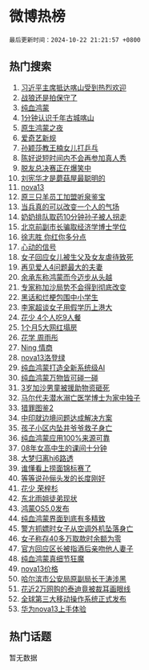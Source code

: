 # 微博热榜

`最后更新时间：2024-10-22 21:21:57 +0800`

## 热门搜索

1. [习近平主席抵达喀山受到热烈欢迎](https://m.weibo.cn/search?containerid=100103type%3D1%26t%3D10%26q%3D%23%E4%B9%A0%E8%BF%91%E5%B9%B3%E4%B8%BB%E5%B8%AD%E6%8A%B5%E8%BE%BE%E5%96%80%E5%B1%B1%E5%8F%97%E5%88%B0%E7%83%AD%E7%83%88%E6%AC%A2%E8%BF%8E%23&stream_entry_id=51&isnewpage=1&extparam=seat%3D1%26cate%3D10103%26pos%3D0%26filter_type%3Drealtimehot%26stream_entry_id%3D51%26c_type%3D51%26q%3D%2523%25E4%25B9%25A0%25E8%25BF%2591%25E5%25B9%25B3%25E4%25B8%25BB%25E5%25B8%25AD%25E6%258A%25B5%25E8%25BE%25BE%25E5%2596%2580%25E5%25B1%25B1%25E5%258F%2597%25E5%2588%25B0%25E7%2583%25AD%25E7%2583%2588%25E6%25AC%25A2%25E8%25BF%258E%2523%26dgr%3D0%26display_time%3D1729603315%26pre_seqid%3D17296033158340274234785)
1. [战狼还是拍保守了](https://m.weibo.cn/search?containerid=100103type%3D1%26t%3D10%26q%3D%23%E6%88%98%E7%8B%BC%E8%BF%98%E6%98%AF%E6%8B%8D%E4%BF%9D%E5%AE%88%E4%BA%86%23&stream_entry_id=31&isnewpage=1&extparam=seat%3D1%26filter_type%3Drealtimehot%26c_type%3D31%26realpos%3D1%26cate%3D5001%26lcate%3D5001%26q%3D%2523%25E6%2588%2598%25E7%258B%25BC%25E8%25BF%2598%25E6%2598%25AF%25E6%258B%258D%25E4%25BF%259D%25E5%25AE%2588%25E4%25BA%2586%2523%26band_rank%3D1%26stream_entry_id%3D31%26flag%3D1%26pos%3D0%26dgr%3D0%26display_time%3D1729603315%26pre_seqid%3D17296033158340274234785)
1. [纯血鸿蒙](https://m.weibo.cn/search?containerid=100103type%3D1%26t%3D10%26q%3D%E7%BA%AF%E8%A1%80%E9%B8%BF%E8%92%99&stream_entry_id=31&isnewpage=1&extparam=seat%3D1%26filter_type%3Drealtimehot%26c_type%3D31%26realpos%3D2%26cate%3D5001%26lcate%3D5001%26q%3D%25E7%25BA%25AF%25E8%25A1%2580%25E9%25B8%25BF%25E8%2592%2599%26band_rank%3D2%26stream_entry_id%3D31%26flag%3D0%26pos%3D1%26dgr%3D0%26display_time%3D1729603315%26pre_seqid%3D17296033158340274234785)
1. [1分钟认识千年古城喀山](https://m.weibo.cn/search?containerid=100103type%3D1%26t%3D10%26q%3D%231%E5%88%86%E9%92%9F%E8%AE%A4%E8%AF%86%E5%8D%83%E5%B9%B4%E5%8F%A4%E5%9F%8E%E5%96%80%E5%B1%B1%23&stream_entry_id=31&isnewpage=1&extparam=seat%3D1%26filter_type%3Drealtimehot%26c_type%3D31%26realpos%3D3%26cate%3D5001%26lcate%3D5001%26q%3D%25231%25E5%2588%2586%25E9%2592%259F%25E8%25AE%25A4%25E8%25AF%2586%25E5%258D%2583%25E5%25B9%25B4%25E5%258F%25A4%25E5%259F%258E%25E5%2596%2580%25E5%25B1%25B1%2523%26band_rank%3D3%26stream_entry_id%3D31%26flag%3D1%26pos%3D2%26dgr%3D0%26display_time%3D1729603315%26pre_seqid%3D17296033158340274234785)
1. [原生鸿蒙之夜](https://m.weibo.cn/search?containerid=100103type%3D1%26t%3D10%26q%3D%23%E5%8E%9F%E7%94%9F%E9%B8%BF%E8%92%99%E4%B9%8B%E5%A4%9C%23&stream_entry_id=31&isnewpage=1&extparam=seat%3D1%26topic_ad%3D1%26adid%3D259900%26filter_type%3Drealtimehot%26band_rank%3D4%26cate%3D5001%26lcate%3D5001%26is_ad_pos%3D1%26pos%3D3%26stream_entry_id%3D31%26c_type%3D31%26q%3D%2523%25E5%258E%259F%25E7%2594%259F%25E9%25B8%25BF%25E8%2592%2599%25E4%25B9%258B%25E5%25A4%259C%2523%26dgr%3D0%26display_time%3D1729603315%26pre_seqid%3D17296033158340274234785)
1. [爱奇艺新规](https://m.weibo.cn/search?containerid=100103type%3D1%26t%3D10%26q%3D%23%E7%88%B1%E5%A5%87%E8%89%BA%E6%96%B0%E8%A7%84%23&stream_entry_id=31&isnewpage=1&extparam=seat%3D1%26filter_type%3Drealtimehot%26c_type%3D31%26realpos%3D4%26cate%3D5001%26lcate%3D5001%26q%3D%2523%25E7%2588%25B1%25E5%25A5%2587%25E8%2589%25BA%25E6%2596%25B0%25E8%25A7%2584%2523%26band_rank%3D4%26stream_entry_id%3D31%26flag%3D0%26pos%3D4%26dgr%3D0%26display_time%3D1729603315%26pre_seqid%3D17296033158340274234785)
1. [孙颖莎教王楠女儿打乒乓](https://m.weibo.cn/search?containerid=100103type%3D1%26t%3D10%26q%3D%23%E5%AD%99%E9%A2%96%E8%8E%8E%E6%95%99%E7%8E%8B%E6%A5%A0%E5%A5%B3%E5%84%BF%E6%89%93%E4%B9%92%E4%B9%93%23&stream_entry_id=31&isnewpage=1&extparam=seat%3D1%26filter_type%3Drealtimehot%26c_type%3D31%26realpos%3D5%26cate%3D5001%26lcate%3D5001%26q%3D%2523%25E5%25AD%2599%25E9%25A2%2596%25E8%258E%258E%25E6%2595%2599%25E7%258E%258B%25E6%25A5%25A0%25E5%25A5%25B3%25E5%2584%25BF%25E6%2589%2593%25E4%25B9%2592%25E4%25B9%2593%2523%26band_rank%3D5%26stream_entry_id%3D31%26flag%3D1%26pos%3D5%26dgr%3D0%26display_time%3D1729603315%26pre_seqid%3D17296033158340274234785)
1. [陈好说短时间内不会再参加真人秀](https://m.weibo.cn/search?containerid=100103type%3D1%26t%3D10%26q%3D%23%E9%99%88%E5%A5%BD%E8%AF%B4%E7%9F%AD%E6%97%B6%E9%97%B4%E5%86%85%E4%B8%8D%E4%BC%9A%E5%86%8D%E5%8F%82%E5%8A%A0%E7%9C%9F%E4%BA%BA%E7%A7%80%23&stream_entry_id=31&isnewpage=1&extparam=seat%3D1%26filter_type%3Drealtimehot%26c_type%3D31%26realpos%3D6%26cate%3D5001%26lcate%3D5001%26q%3D%2523%25E9%2599%2588%25E5%25A5%25BD%25E8%25AF%25B4%25E7%259F%25AD%25E6%2597%25B6%25E9%2597%25B4%25E5%2586%2585%25E4%25B8%258D%25E4%25BC%259A%25E5%2586%258D%25E5%258F%2582%25E5%258A%25A0%25E7%259C%259F%25E4%25BA%25BA%25E7%25A7%2580%2523%26band_rank%3D6%26stream_entry_id%3D31%26flag%3D1%26pos%3D6%26dgr%3D0%26display_time%3D1729603315%26pre_seqid%3D17296033158340274234785)
1. [脱友总决赛正在爆笑中](https://m.weibo.cn/search?containerid=100103type%3D1%26t%3D10%26q%3D%23%E8%84%B1%E5%8F%8B%E6%80%BB%E5%86%B3%E8%B5%9B%E6%AD%A3%E5%9C%A8%E7%88%86%E7%AC%91%E4%B8%AD%23&stream_entry_id=31&isnewpage=1&extparam=seat%3D1%26adid%3D260075%26filter_type%3Drealtimehot%26c_type%3D31%26is_ad_pos%3D1%26lcate%3D5001%26cate%3D5001%26pos%3D7%26stream_entry_id%3D31%26band_rank%3D7%26q%3D%2523%25E8%2584%25B1%25E5%258F%258B%25E6%2580%25BB%25E5%2586%25B3%25E8%25B5%259B%25E6%25AD%25A3%25E5%259C%25A8%25E7%2588%2586%25E7%25AC%2591%25E4%25B8%25AD%2523%26dgr%3D0%26display_time%3D1729603315%26pre_seqid%3D17296033158340274234785)
1. [刘宪华才是蘑菇屋最聪明的](https://m.weibo.cn/search?containerid=100103type%3D1%26t%3D10%26q%3D%E5%88%98%E5%AE%AA%E5%8D%8E%E6%89%8D%E6%98%AF%E8%98%91%E8%8F%87%E5%B1%8B%E6%9C%80%E8%81%AA%E6%98%8E%E7%9A%84&stream_entry_id=31&isnewpage=1&extparam=seat%3D1%26filter_type%3Drealtimehot%26c_type%3D31%26realpos%3D7%26cate%3D5001%26lcate%3D5001%26q%3D%25E5%2588%2598%25E5%25AE%25AA%25E5%258D%258E%25E6%2589%258D%25E6%2598%25AF%25E8%2598%2591%25E8%258F%2587%25E5%25B1%258B%25E6%259C%2580%25E8%2581%25AA%25E6%2598%258E%25E7%259A%2584%26band_rank%3D7%26stream_entry_id%3D31%26flag%3D0%26pos%3D8%26dgr%3D0%26display_time%3D1729603315%26pre_seqid%3D17296033158340274234785)
1. [nova13](https://m.weibo.cn/search?containerid=100103type%3D1%26t%3D10%26q%3Dnova13&stream_entry_id=31&isnewpage=1&extparam=seat%3D1%26filter_type%3Drealtimehot%26c_type%3D31%26realpos%3D8%26cate%3D5001%26lcate%3D5001%26q%3Dnova13%26band_rank%3D8%26stream_entry_id%3D31%26flag%3D1%26pos%3D9%26dgr%3D0%26display_time%3D1729603315%26pre_seqid%3D17296033158340274234785)
1. [原三只羊员工加盟听泉鉴宝](https://m.weibo.cn/search?containerid=100103type%3D1%26t%3D10%26q%3D%23%E5%8E%9F%E4%B8%89%E5%8F%AA%E7%BE%8A%E5%91%98%E5%B7%A5%E5%8A%A0%E7%9B%9F%E5%90%AC%E6%B3%89%E9%89%B4%E5%AE%9D%23&stream_entry_id=31&isnewpage=1&extparam=seat%3D1%26filter_type%3Drealtimehot%26c_type%3D31%26realpos%3D9%26cate%3D5001%26lcate%3D5001%26q%3D%2523%25E5%258E%259F%25E4%25B8%2589%25E5%258F%25AA%25E7%25BE%258A%25E5%2591%2598%25E5%25B7%25A5%25E5%258A%25A0%25E7%259B%259F%25E5%2590%25AC%25E6%25B3%2589%25E9%2589%25B4%25E5%25AE%259D%2523%26band_rank%3D9%26stream_entry_id%3D31%26flag%3D1%26pos%3D10%26dgr%3D0%26display_time%3D1729603315%26pre_seqid%3D17296033158340274234785)
1. [当兵真的可以改变一个人的气场](https://m.weibo.cn/search?containerid=100103type%3D1%26t%3D10%26q%3D%23%E5%BD%93%E5%85%B5%E7%9C%9F%E7%9A%84%E5%8F%AF%E4%BB%A5%E6%94%B9%E5%8F%98%E4%B8%80%E4%B8%AA%E4%BA%BA%E7%9A%84%E6%B0%94%E5%9C%BA%23&stream_entry_id=31&isnewpage=1&extparam=seat%3D1%26filter_type%3Drealtimehot%26c_type%3D31%26realpos%3D10%26cate%3D5001%26lcate%3D5001%26q%3D%2523%25E5%25BD%2593%25E5%2585%25B5%25E7%259C%259F%25E7%259A%2584%25E5%258F%25AF%25E4%25BB%25A5%25E6%2594%25B9%25E5%258F%2598%25E4%25B8%2580%25E4%25B8%25AA%25E4%25BA%25BA%25E7%259A%2584%25E6%25B0%2594%25E5%259C%25BA%2523%26band_rank%3D10%26stream_entry_id%3D31%26flag%3D1%26pos%3D11%26dgr%3D0%26display_time%3D1729603315%26pre_seqid%3D17296033158340274234785)
1. [奶奶排队取药10分钟孙子被人拐走](https://m.weibo.cn/search?containerid=100103type%3D1%26t%3D10%26q%3D%23%E5%A5%B6%E5%A5%B6%E6%8E%92%E9%98%9F%E5%8F%96%E8%8D%AF10%E5%88%86%E9%92%9F%E5%AD%99%E5%AD%90%E8%A2%AB%E4%BA%BA%E6%8B%90%E8%B5%B0%23&stream_entry_id=31&isnewpage=1&extparam=seat%3D1%26filter_type%3Drealtimehot%26c_type%3D31%26realpos%3D11%26cate%3D5001%26lcate%3D5001%26q%3D%2523%25E5%25A5%25B6%25E5%25A5%25B6%25E6%258E%2592%25E9%2598%259F%25E5%258F%2596%25E8%258D%25AF10%25E5%2588%2586%25E9%2592%259F%25E5%25AD%2599%25E5%25AD%2590%25E8%25A2%25AB%25E4%25BA%25BA%25E6%258B%2590%25E8%25B5%25B0%2523%26band_rank%3D11%26stream_entry_id%3D31%26flag%3D2%26pos%3D12%26dgr%3D0%26display_time%3D1729603315%26pre_seqid%3D17296033158340274234785)
1. [北京前副市长骗取经济学博士学位](https://m.weibo.cn/search?containerid=100103type%3D1%26t%3D10%26q%3D%23%E5%8C%97%E4%BA%AC%E5%89%8D%E5%89%AF%E5%B8%82%E9%95%BF%E9%AA%97%E5%8F%96%E7%BB%8F%E6%B5%8E%E5%AD%A6%E5%8D%9A%E5%A3%AB%E5%AD%A6%E4%BD%8D%23&stream_entry_id=31&isnewpage=1&extparam=seat%3D1%26filter_type%3Drealtimehot%26c_type%3D31%26realpos%3D12%26cate%3D5001%26lcate%3D5001%26q%3D%2523%25E5%258C%2597%25E4%25BA%25AC%25E5%2589%258D%25E5%2589%25AF%25E5%25B8%2582%25E9%2595%25BF%25E9%25AA%2597%25E5%258F%2596%25E7%25BB%258F%25E6%25B5%258E%25E5%25AD%25A6%25E5%258D%259A%25E5%25A3%25AB%25E5%25AD%25A6%25E4%25BD%258D%2523%26band_rank%3D12%26stream_entry_id%3D31%26flag%3D1%26pos%3D13%26dgr%3D0%26display_time%3D1729603315%26pre_seqid%3D17296033158340274234785)
1. [徐志胜 你红你多分点](https://m.weibo.cn/search?containerid=100103type%3D1%26t%3D10%26q%3D%E5%BE%90%E5%BF%97%E8%83%9C+%E4%BD%A0%E7%BA%A2%E4%BD%A0%E5%A4%9A%E5%88%86%E7%82%B9&stream_entry_id=31&isnewpage=1&extparam=seat%3D1%26filter_type%3Drealtimehot%26c_type%3D31%26realpos%3D13%26cate%3D5001%26lcate%3D5001%26q%3D%25E5%25BE%2590%25E5%25BF%2597%25E8%2583%259C%2520%25E4%25BD%25A0%25E7%25BA%25A2%25E4%25BD%25A0%25E5%25A4%259A%25E5%2588%2586%25E7%2582%25B9%26band_rank%3D13%26stream_entry_id%3D31%26flag%3D1%26pos%3D14%26dgr%3D0%26display_time%3D1729603315%26pre_seqid%3D17296033158340274234785)
1. [心动的信号](https://m.weibo.cn/search?containerid=100103type%3D1%26t%3D10%26q%3D%E5%BF%83%E5%8A%A8%E7%9A%84%E4%BF%A1%E5%8F%B7&stream_entry_id=31&isnewpage=1&extparam=seat%3D1%26filter_type%3Drealtimehot%26c_type%3D31%26realpos%3D14%26cate%3D5001%26lcate%3D5001%26q%3D%25E5%25BF%2583%25E5%258A%25A8%25E7%259A%2584%25E4%25BF%25A1%25E5%258F%25B7%26band_rank%3D14%26stream_entry_id%3D31%26flag%3D1%26pos%3D15%26dgr%3D0%26display_time%3D1729603315%26pre_seqid%3D17296033158340274234785)
1. [女子回应女儿被生父及女友虐待致死](https://m.weibo.cn/search?containerid=100103type%3D1%26t%3D10%26q%3D%23%E5%A5%B3%E5%AD%90%E5%9B%9E%E5%BA%94%E5%A5%B3%E5%84%BF%E8%A2%AB%E7%94%9F%E7%88%B6%E5%8F%8A%E5%A5%B3%E5%8F%8B%E8%99%90%E5%BE%85%E8%87%B4%E6%AD%BB%23&stream_entry_id=31&isnewpage=1&extparam=seat%3D1%26filter_type%3Drealtimehot%26c_type%3D31%26realpos%3D15%26cate%3D5001%26lcate%3D5001%26q%3D%2523%25E5%25A5%25B3%25E5%25AD%2590%25E5%259B%259E%25E5%25BA%2594%25E5%25A5%25B3%25E5%2584%25BF%25E8%25A2%25AB%25E7%2594%259F%25E7%2588%25B6%25E5%258F%258A%25E5%25A5%25B3%25E5%258F%258B%25E8%2599%2590%25E5%25BE%2585%25E8%2587%25B4%25E6%25AD%25BB%2523%26band_rank%3D15%26stream_entry_id%3D31%26flag%3D1%26pos%3D16%26dgr%3D0%26display_time%3D1729603315%26pre_seqid%3D17296033158340274234785)
1. [再见爱人4问题最大的夫妻](https://m.weibo.cn/search?containerid=100103type%3D1%26t%3D10%26q%3D%E5%86%8D%E8%A7%81%E7%88%B1%E4%BA%BA4%E9%97%AE%E9%A2%98%E6%9C%80%E5%A4%A7%E7%9A%84%E5%A4%AB%E5%A6%BB&stream_entry_id=31&isnewpage=1&extparam=seat%3D1%26filter_type%3Drealtimehot%26c_type%3D31%26realpos%3D16%26cate%3D5001%26lcate%3D5001%26q%3D%25E5%2586%258D%25E8%25A7%2581%25E7%2588%25B1%25E4%25BA%25BA4%25E9%2597%25AE%25E9%25A2%2598%25E6%259C%2580%25E5%25A4%25A7%25E7%259A%2584%25E5%25A4%25AB%25E5%25A6%25BB%26band_rank%3D16%26stream_entry_id%3D31%26flag%3D1%26pos%3D17%26dgr%3D0%26display_time%3D1729603315%26pre_seqid%3D17296033158340274234785)
1. [余承东称鸿蒙而今迈步从头越](https://m.weibo.cn/search?containerid=100103type%3D1%26t%3D10%26q%3D%23%E4%BD%99%E6%89%BF%E4%B8%9C%E7%A7%B0%E9%B8%BF%E8%92%99%E8%80%8C%E4%BB%8A%E8%BF%88%E6%AD%A5%E4%BB%8E%E5%A4%B4%E8%B6%8A%23&stream_entry_id=31&isnewpage=1&extparam=seat%3D1%26adid%3D259953%26filter_type%3Drealtimehot%26c_type%3D31%26realpos%3D17%26cate%3D5001%26lcate%3D5001%26q%3D%2523%25E4%25BD%2599%25E6%2589%25BF%25E4%25B8%259C%25E7%25A7%25B0%25E9%25B8%25BF%25E8%2592%2599%25E8%2580%258C%25E4%25BB%258A%25E8%25BF%2588%25E6%25AD%25A5%25E4%25BB%258E%25E5%25A4%25B4%25E8%25B6%258A%2523%26band_rank%3D17%26stream_entry_id%3D31%26flag%3D0%26pos%3D18%26dgr%3D0%26display_time%3D1729603315%26pre_seqid%3D17296033158340274234785)
1. [专家称加沙局势不会得到彻底改变](https://m.weibo.cn/search?containerid=100103type%3D1%26t%3D10%26q%3D%23%E4%B8%93%E5%AE%B6%E7%A7%B0%E5%8A%A0%E6%B2%99%E5%B1%80%E5%8A%BF%E4%B8%8D%E4%BC%9A%E5%BE%97%E5%88%B0%E5%BD%BB%E5%BA%95%E6%94%B9%E5%8F%98%23&stream_entry_id=31&isnewpage=1&extparam=seat%3D1%26filter_type%3Drealtimehot%26c_type%3D31%26realpos%3D18%26cate%3D5001%26lcate%3D5001%26q%3D%2523%25E4%25B8%2593%25E5%25AE%25B6%25E7%25A7%25B0%25E5%258A%25A0%25E6%25B2%2599%25E5%25B1%2580%25E5%258A%25BF%25E4%25B8%258D%25E4%25BC%259A%25E5%25BE%2597%25E5%2588%25B0%25E5%25BD%25BB%25E5%25BA%2595%25E6%2594%25B9%25E5%258F%2598%2523%26band_rank%3D18%26stream_entry_id%3D31%26flag%3D1%26pos%3D19%26dgr%3D0%26display_time%3D1729603315%26pre_seqid%3D17296033158340274234785)
1. [黑话和烂梗包围中小学生](https://m.weibo.cn/search?containerid=100103type%3D1%26t%3D10%26q%3D%23%E9%BB%91%E8%AF%9D%E5%92%8C%E7%83%82%E6%A2%97%E5%8C%85%E5%9B%B4%E4%B8%AD%E5%B0%8F%E5%AD%A6%E7%94%9F%23&stream_entry_id=31&isnewpage=1&extparam=seat%3D1%26filter_type%3Drealtimehot%26c_type%3D31%26realpos%3D19%26cate%3D5001%26lcate%3D5001%26q%3D%2523%25E9%25BB%2591%25E8%25AF%259D%25E5%2592%258C%25E7%2583%2582%25E6%25A2%2597%25E5%258C%2585%25E5%259B%25B4%25E4%25B8%25AD%25E5%25B0%258F%25E5%25AD%25A6%25E7%2594%259F%2523%26band_rank%3D19%26stream_entry_id%3D31%26flag%3D1%26pos%3D20%26dgr%3D0%26display_time%3D1729603315%26pre_seqid%3D17296033158340274234785)
1. [李家超谈女子用假学历上港大](https://m.weibo.cn/search?containerid=100103type%3D1%26t%3D10%26q%3D%23%E6%9D%8E%E5%AE%B6%E8%B6%85%E8%B0%88%E5%A5%B3%E5%AD%90%E7%94%A8%E5%81%87%E5%AD%A6%E5%8E%86%E4%B8%8A%E6%B8%AF%E5%A4%A7%23&stream_entry_id=31&isnewpage=1&extparam=seat%3D1%26filter_type%3Drealtimehot%26c_type%3D31%26realpos%3D20%26cate%3D5001%26lcate%3D5001%26q%3D%2523%25E6%259D%258E%25E5%25AE%25B6%25E8%25B6%2585%25E8%25B0%2588%25E5%25A5%25B3%25E5%25AD%2590%25E7%2594%25A8%25E5%2581%2587%25E5%25AD%25A6%25E5%258E%2586%25E4%25B8%258A%25E6%25B8%25AF%25E5%25A4%25A7%2523%26band_rank%3D20%26stream_entry_id%3D31%26flag%3D1%26pos%3D21%26dgr%3D0%26display_time%3D1729603315%26pre_seqid%3D17296033158340274234785)
1. [花少 4个人吃9人餐](https://m.weibo.cn/search?containerid=100103type%3D1%26t%3D10%26q%3D%E8%8A%B1%E5%B0%91+4%E4%B8%AA%E4%BA%BA%E5%90%839%E4%BA%BA%E9%A4%90&stream_entry_id=31&isnewpage=1&extparam=seat%3D1%26filter_type%3Drealtimehot%26c_type%3D31%26realpos%3D21%26cate%3D5001%26lcate%3D5001%26q%3D%25E8%258A%25B1%25E5%25B0%2591%25204%25E4%25B8%25AA%25E4%25BA%25BA%25E5%2590%25839%25E4%25BA%25BA%25E9%25A4%2590%26band_rank%3D21%26stream_entry_id%3D31%26flag%3D2%26pos%3D22%26dgr%3D0%26display_time%3D1729603315%26pre_seqid%3D17296033158340274234785)
1. [1个月5大网红塌房](https://m.weibo.cn/search?containerid=100103type%3D1%26t%3D10%26q%3D%231%E4%B8%AA%E6%9C%885%E5%A4%A7%E7%BD%91%E7%BA%A2%E5%A1%8C%E6%88%BF%23&stream_entry_id=31&isnewpage=1&extparam=seat%3D1%26filter_type%3Drealtimehot%26c_type%3D31%26realpos%3D22%26cate%3D5001%26lcate%3D5001%26q%3D%25231%25E4%25B8%25AA%25E6%259C%25885%25E5%25A4%25A7%25E7%25BD%2591%25E7%25BA%25A2%25E5%25A1%258C%25E6%2588%25BF%2523%26band_rank%3D22%26stream_entry_id%3D31%26flag%3D0%26pos%3D23%26dgr%3D0%26display_time%3D1729603315%26pre_seqid%3D17296033158340274234785)
1. [花学 周雨彤](https://m.weibo.cn/search?containerid=100103type%3D1%26t%3D10%26q%3D%E8%8A%B1%E5%AD%A6+%E5%91%A8%E9%9B%A8%E5%BD%A4&stream_entry_id=31&isnewpage=1&extparam=seat%3D1%26filter_type%3Drealtimehot%26c_type%3D31%26realpos%3D23%26cate%3D5001%26lcate%3D5001%26q%3D%25E8%258A%25B1%25E5%25AD%25A6%2520%25E5%2591%25A8%25E9%259B%25A8%25E5%25BD%25A4%26band_rank%3D23%26stream_entry_id%3D31%26flag%3D0%26pos%3D24%26dgr%3D0%26display_time%3D1729603315%26pre_seqid%3D17296033158340274234785)
1. [Ning 情商](https://m.weibo.cn/search?containerid=100103type%3D1%26t%3D10%26q%3DNing+%E6%83%85%E5%95%86&stream_entry_id=31&isnewpage=1&extparam=seat%3D1%26filter_type%3Drealtimehot%26c_type%3D31%26realpos%3D24%26cate%3D5001%26lcate%3D5001%26q%3DNing%2520%25E6%2583%2585%25E5%2595%2586%26band_rank%3D24%26stream_entry_id%3D31%26flag%3D0%26pos%3D25%26dgr%3D0%26display_time%3D1729603315%26pre_seqid%3D17296033158340274234785)
1. [nova13洛登绿](https://m.weibo.cn/search?containerid=100103type%3D1%26t%3D10%26q%3D%23nova13%E6%B4%9B%E7%99%BB%E7%BB%BF%23&stream_entry_id=31&isnewpage=1&extparam=seat%3D1%26adid%3D259951%26filter_type%3Drealtimehot%26c_type%3D31%26realpos%3D25%26cate%3D5001%26lcate%3D5001%26q%3D%2523nova13%25E6%25B4%259B%25E7%2599%25BB%25E7%25BB%25BF%2523%26band_rank%3D25%26stream_entry_id%3D31%26flag%3D0%26pos%3D26%26dgr%3D0%26display_time%3D1729603315%26pre_seqid%3D17296033158340274234785)
1. [纯血鸿蒙打造全新系统级AI](https://m.weibo.cn/search?containerid=100103type%3D1%26t%3D10%26q%3D%23%E7%BA%AF%E8%A1%80%E9%B8%BF%E8%92%99%E6%89%93%E9%80%A0%E5%85%A8%E6%96%B0%E7%B3%BB%E7%BB%9F%E7%BA%A7AI%23&stream_entry_id=31&isnewpage=1&extparam=seat%3D1%26adid%3D260156%26filter_type%3Drealtimehot%26c_type%3D31%26realpos%3D26%26cate%3D5001%26lcate%3D5001%26q%3D%2523%25E7%25BA%25AF%25E8%25A1%2580%25E9%25B8%25BF%25E8%2592%2599%25E6%2589%2593%25E9%2580%25A0%25E5%2585%25A8%25E6%2596%25B0%25E7%25B3%25BB%25E7%25BB%259F%25E7%25BA%25A7AI%2523%26band_rank%3D26%26stream_entry_id%3D31%26flag%3D0%26pos%3D27%26dgr%3D0%26display_time%3D1729603315%26pre_seqid%3D17296033158340274234785)
1. [纯血鸿蒙万物皆可碰一碰](https://m.weibo.cn/search?containerid=100103type%3D1%26t%3D10%26q%3D%23%E7%BA%AF%E8%A1%80%E9%B8%BF%E8%92%99%E4%B8%87%E7%89%A9%E7%9A%86%E5%8F%AF%E7%A2%B0%E4%B8%80%E7%A2%B0%23&stream_entry_id=31&isnewpage=1&extparam=seat%3D1%26adid%3D260162%26filter_type%3Drealtimehot%26c_type%3D31%26realpos%3D27%26cate%3D5001%26lcate%3D5001%26q%3D%2523%25E7%25BA%25AF%25E8%25A1%2580%25E9%25B8%25BF%25E8%2592%2599%25E4%25B8%2587%25E7%2589%25A9%25E7%259A%2586%25E5%258F%25AF%25E7%25A2%25B0%25E4%25B8%2580%25E7%25A2%25B0%2523%26band_rank%3D27%26stream_entry_id%3D31%26flag%3D0%26pos%3D28%26dgr%3D0%26display_time%3D1729603315%26pre_seqid%3D17296033158340274234785)
1. [3岁加沙男童被援助物资砸死](https://m.weibo.cn/search?containerid=100103type%3D1%26t%3D10%26q%3D%233%E5%B2%81%E5%8A%A0%E6%B2%99%E7%94%B7%E7%AB%A5%E8%A2%AB%E6%8F%B4%E5%8A%A9%E7%89%A9%E8%B5%84%E7%A0%B8%E6%AD%BB%23&stream_entry_id=31&isnewpage=1&extparam=seat%3D1%26filter_type%3Drealtimehot%26c_type%3D31%26realpos%3D28%26cate%3D5001%26lcate%3D5001%26q%3D%25233%25E5%25B2%2581%25E5%258A%25A0%25E6%25B2%2599%25E7%2594%25B7%25E7%25AB%25A5%25E8%25A2%25AB%25E6%258F%25B4%25E5%258A%25A9%25E7%2589%25A9%25E8%25B5%2584%25E7%25A0%25B8%25E6%25AD%25BB%2523%26band_rank%3D28%26stream_entry_id%3D31%26flag%3D0%26pos%3D29%26dgr%3D0%26display_time%3D1729603315%26pre_seqid%3D17296033158340274234785)
1. [马尔代夫潜水溺亡医学博士为家中独子](https://m.weibo.cn/search?containerid=100103type%3D1%26t%3D10%26q%3D%23%E9%A9%AC%E5%B0%94%E4%BB%A3%E5%A4%AB%E6%BD%9C%E6%B0%B4%E6%BA%BA%E4%BA%A1%E5%8C%BB%E5%AD%A6%E5%8D%9A%E5%A3%AB%E4%B8%BA%E5%AE%B6%E4%B8%AD%E7%8B%AC%E5%AD%90%23&stream_entry_id=31&isnewpage=1&extparam=seat%3D1%26filter_type%3Drealtimehot%26c_type%3D31%26realpos%3D29%26cate%3D5001%26lcate%3D5001%26q%3D%2523%25E9%25A9%25AC%25E5%25B0%2594%25E4%25BB%25A3%25E5%25A4%25AB%25E6%25BD%259C%25E6%25B0%25B4%25E6%25BA%25BA%25E4%25BA%25A1%25E5%258C%25BB%25E5%25AD%25A6%25E5%258D%259A%25E5%25A3%25AB%25E4%25B8%25BA%25E5%25AE%25B6%25E4%25B8%25AD%25E7%258B%25AC%25E5%25AD%2590%2523%26band_rank%3D29%26stream_entry_id%3D31%26flag%3D0%26pos%3D30%26dgr%3D0%26display_time%3D1729603315%26pre_seqid%3D17296033158340274234785)
1. [猎罪图鉴2](https://m.weibo.cn/search?containerid=100103type%3D1%26t%3D10%26q%3D%E7%8C%8E%E7%BD%AA%E5%9B%BE%E9%89%B42&stream_entry_id=31&isnewpage=1&extparam=seat%3D1%26filter_type%3Drealtimehot%26c_type%3D31%26realpos%3D30%26cate%3D5001%26lcate%3D5001%26q%3D%25E7%258C%258E%25E7%25BD%25AA%25E5%259B%25BE%25E9%2589%25B42%26band_rank%3D30%26stream_entry_id%3D31%26flag%3D0%26pos%3D31%26dgr%3D0%26display_time%3D1729603315%26pre_seqid%3D17296033158340274234785)
1. [中印就边境问题达成解决方案](https://m.weibo.cn/search?containerid=100103type%3D1%26t%3D10%26q%3D%23%E4%B8%AD%E5%8D%B0%E5%B0%B1%E8%BE%B9%E5%A2%83%E9%97%AE%E9%A2%98%E8%BE%BE%E6%88%90%E8%A7%A3%E5%86%B3%E6%96%B9%E6%A1%88%23&stream_entry_id=31&isnewpage=1&extparam=seat%3D1%26filter_type%3Drealtimehot%26c_type%3D31%26realpos%3D31%26cate%3D5001%26lcate%3D5001%26q%3D%2523%25E4%25B8%25AD%25E5%258D%25B0%25E5%25B0%25B1%25E8%25BE%25B9%25E5%25A2%2583%25E9%2597%25AE%25E9%25A2%2598%25E8%25BE%25BE%25E6%2588%2590%25E8%25A7%25A3%25E5%2586%25B3%25E6%2596%25B9%25E6%25A1%2588%2523%26band_rank%3D31%26stream_entry_id%3D31%26flag%3D0%26pos%3D32%26dgr%3D0%26display_time%3D1729603315%26pre_seqid%3D17296033158340274234785)
1. [孩子小区内坠井爷爷救子身亡](https://m.weibo.cn/search?containerid=100103type%3D1%26t%3D10%26q%3D%23%E5%AD%A9%E5%AD%90%E5%B0%8F%E5%8C%BA%E5%86%85%E5%9D%A0%E4%BA%95%E7%88%B7%E7%88%B7%E6%95%91%E5%AD%90%E8%BA%AB%E4%BA%A1%23&stream_entry_id=31&isnewpage=1&extparam=seat%3D1%26filter_type%3Drealtimehot%26c_type%3D31%26realpos%3D32%26cate%3D5001%26lcate%3D5001%26q%3D%2523%25E5%25AD%25A9%25E5%25AD%2590%25E5%25B0%258F%25E5%258C%25BA%25E5%2586%2585%25E5%259D%25A0%25E4%25BA%2595%25E7%2588%25B7%25E7%2588%25B7%25E6%2595%2591%25E5%25AD%2590%25E8%25BA%25AB%25E4%25BA%25A1%2523%26band_rank%3D32%26stream_entry_id%3D31%26flag%3D0%26pos%3D33%26dgr%3D0%26display_time%3D1729603315%26pre_seqid%3D17296033158340274234785)
1. [纯血鸿蒙应用100%来源可靠](https://m.weibo.cn/search?containerid=100103type%3D1%26t%3D10%26q%3D%23%E7%BA%AF%E8%A1%80%E9%B8%BF%E8%92%99%E5%BA%94%E7%94%A8100%25%E6%9D%A5%E6%BA%90%E5%8F%AF%E9%9D%A0%23&stream_entry_id=31&isnewpage=1&extparam=seat%3D1%26adid%3D260159%26filter_type%3Drealtimehot%26c_type%3D31%26realpos%3D33%26cate%3D5001%26lcate%3D5001%26q%3D%2523%25E7%25BA%25AF%25E8%25A1%2580%25E9%25B8%25BF%25E8%2592%2599%25E5%25BA%2594%25E7%2594%25A8100%2525%25E6%259D%25A5%25E6%25BA%2590%25E5%258F%25AF%25E9%259D%25A0%2523%26band_rank%3D33%26stream_entry_id%3D31%26flag%3D0%26pos%3D34%26dgr%3D0%26display_time%3D1729603315%26pre_seqid%3D17296033158340274234785)
1. [08年女高中生的课间十分钟](https://m.weibo.cn/search?containerid=100103type%3D1%26t%3D10%26q%3D08%E5%B9%B4%E5%A5%B3%E9%AB%98%E4%B8%AD%E7%94%9F%E7%9A%84%E8%AF%BE%E9%97%B4%E5%8D%81%E5%88%86%E9%92%9F&stream_entry_id=31&isnewpage=1&extparam=seat%3D1%26filter_type%3Drealtimehot%26c_type%3D31%26realpos%3D34%26cate%3D5001%26lcate%3D5001%26q%3D08%25E5%25B9%25B4%25E5%25A5%25B3%25E9%25AB%2598%25E4%25B8%25AD%25E7%2594%259F%25E7%259A%2584%25E8%25AF%25BE%25E9%2597%25B4%25E5%258D%2581%25E5%2588%2586%25E9%2592%259F%26band_rank%3D34%26stream_entry_id%3D31%26flag%3D1%26pos%3D35%26dgr%3D0%26display_time%3D1729603315%26pre_seqid%3D17296033158340274234785)
1. [大梦归离hi6路透](https://m.weibo.cn/search?containerid=100103type%3D1%26t%3D10%26q%3D%23%E5%A4%A7%E6%A2%A6%E5%BD%92%E7%A6%BBhi6%E8%B7%AF%E9%80%8F%23&stream_entry_id=31&isnewpage=1&extparam=seat%3D1%26filter_type%3Drealtimehot%26c_type%3D31%26realpos%3D35%26cate%3D5001%26lcate%3D5001%26q%3D%2523%25E5%25A4%25A7%25E6%25A2%25A6%25E5%25BD%2592%25E7%25A6%25BBhi6%25E8%25B7%25AF%25E9%2580%258F%2523%26band_rank%3D35%26stream_entry_id%3D31%26flag%3D1%26pos%3D36%26dgr%3D0%26display_time%3D1729603315%26pre_seqid%3D17296033158340274234785)
1. [谁懂看上捞面锦标赛了](https://m.weibo.cn/search?containerid=100103type%3D1%26t%3D10%26q%3D%E8%B0%81%E6%87%82%E7%9C%8B%E4%B8%8A%E6%8D%9E%E9%9D%A2%E9%94%A6%E6%A0%87%E8%B5%9B%E4%BA%86&stream_entry_id=31&isnewpage=1&extparam=seat%3D1%26adid%3D260163%26filter_type%3Drealtimehot%26c_type%3D31%26realpos%3D36%26cate%3D5001%26lcate%3D5001%26q%3D%25E8%25B0%2581%25E6%2587%2582%25E7%259C%258B%25E4%25B8%258A%25E6%258D%259E%25E9%259D%25A2%25E9%2594%25A6%25E6%25A0%2587%25E8%25B5%259B%25E4%25BA%2586%26band_rank%3D36%26stream_entry_id%3D31%26flag%3D0%26pos%3D37%26dgr%3D0%26display_time%3D1729603315%26pre_seqid%3D17296033158340274234785)
1. [等等说孙俪头发的长度刚好](https://m.weibo.cn/search?containerid=100103type%3D1%26t%3D10%26q%3D%23%E7%AD%89%E7%AD%89%E8%AF%B4%E5%AD%99%E4%BF%AA%E5%A4%B4%E5%8F%91%E7%9A%84%E9%95%BF%E5%BA%A6%E5%88%9A%E5%A5%BD%23&stream_entry_id=31&isnewpage=1&extparam=seat%3D1%26filter_type%3Drealtimehot%26c_type%3D31%26realpos%3D37%26cate%3D5001%26lcate%3D5001%26q%3D%2523%25E7%25AD%2589%25E7%25AD%2589%25E8%25AF%25B4%25E5%25AD%2599%25E4%25BF%25AA%25E5%25A4%25B4%25E5%258F%2591%25E7%259A%2584%25E9%2595%25BF%25E5%25BA%25A6%25E5%2588%259A%25E5%25A5%25BD%2523%26band_rank%3D37%26stream_entry_id%3D31%26flag%3D1%26pos%3D38%26dgr%3D0%26display_time%3D1729603315%26pre_seqid%3D17296033158340274234785)
1. [花少 荣梓杉](https://m.weibo.cn/search?containerid=100103type%3D1%26t%3D10%26q%3D%E8%8A%B1%E5%B0%91+%E8%8D%A3%E6%A2%93%E6%9D%89&stream_entry_id=31&isnewpage=1&extparam=seat%3D1%26filter_type%3Drealtimehot%26c_type%3D31%26realpos%3D38%26cate%3D5001%26lcate%3D5001%26q%3D%25E8%258A%25B1%25E5%25B0%2591%2520%25E8%258D%25A3%25E6%25A2%2593%25E6%259D%2589%26band_rank%3D38%26stream_entry_id%3D31%26flag%3D0%26pos%3D39%26dgr%3D0%26display_time%3D1729603315%26pre_seqid%3D17296033158340274234785)
1. [东北雨姐徒弟现状](https://m.weibo.cn/search?containerid=100103type%3D1%26t%3D10%26q%3D%23%E4%B8%9C%E5%8C%97%E9%9B%A8%E5%A7%90%E5%BE%92%E5%BC%9F%E7%8E%B0%E7%8A%B6%23&stream_entry_id=31&isnewpage=1&extparam=seat%3D1%26filter_type%3Drealtimehot%26c_type%3D31%26realpos%3D39%26cate%3D5001%26lcate%3D5001%26q%3D%2523%25E4%25B8%259C%25E5%258C%2597%25E9%259B%25A8%25E5%25A7%2590%25E5%25BE%2592%25E5%25BC%259F%25E7%258E%25B0%25E7%258A%25B6%2523%26band_rank%3D39%26stream_entry_id%3D31%26flag%3D0%26pos%3D40%26dgr%3D0%26display_time%3D1729603315%26pre_seqid%3D17296033158340274234785)
1. [鸿蒙OS5.0发布](https://m.weibo.cn/search?containerid=100103type%3D1%26t%3D10%26q%3D%23%E9%B8%BF%E8%92%99OS5.0%E5%8F%91%E5%B8%83%23&stream_entry_id=31&isnewpage=1&extparam=seat%3D1%26filter_type%3Drealtimehot%26c_type%3D31%26realpos%3D40%26cate%3D5001%26lcate%3D5001%26q%3D%2523%25E9%25B8%25BF%25E8%2592%2599OS5.0%25E5%258F%2591%25E5%25B8%2583%2523%26band_rank%3D40%26stream_entry_id%3D31%26flag%3D1%26pos%3D41%26dgr%3D0%26display_time%3D1729603315%26pre_seqid%3D17296033158340274234785)
1. [纯血鸿蒙界面到底有多精致](https://m.weibo.cn/search?containerid=100103type%3D1%26t%3D10%26q%3D%23%E7%BA%AF%E8%A1%80%E9%B8%BF%E8%92%99%E7%95%8C%E9%9D%A2%E5%88%B0%E5%BA%95%E6%9C%89%E5%A4%9A%E7%B2%BE%E8%87%B4%23&stream_entry_id=31&isnewpage=1&extparam=seat%3D1%26filter_type%3Drealtimehot%26c_type%3D31%26realpos%3D41%26cate%3D5001%26lcate%3D5001%26q%3D%2523%25E7%25BA%25AF%25E8%25A1%2580%25E9%25B8%25BF%25E8%2592%2599%25E7%2595%258C%25E9%259D%25A2%25E5%2588%25B0%25E5%25BA%2595%25E6%259C%2589%25E5%25A4%259A%25E7%25B2%25BE%25E8%2587%25B4%2523%26band_rank%3D41%26stream_entry_id%3D31%26flag%3D1%26pos%3D42%26dgr%3D0%26display_time%3D1729603315%26pre_seqid%3D17296033158340274234785)
1. [警方抓嫖时女子从空调外机坠落身亡](https://m.weibo.cn/search?containerid=100103type%3D1%26t%3D10%26q%3D%23%E8%AD%A6%E6%96%B9%E6%8A%93%E5%AB%96%E6%97%B6%E5%A5%B3%E5%AD%90%E4%BB%8E%E7%A9%BA%E8%B0%83%E5%A4%96%E6%9C%BA%E5%9D%A0%E8%90%BD%E8%BA%AB%E4%BA%A1%23&stream_entry_id=31&isnewpage=1&extparam=seat%3D1%26filter_type%3Drealtimehot%26c_type%3D31%26realpos%3D42%26cate%3D5001%26lcate%3D5001%26q%3D%2523%25E8%25AD%25A6%25E6%2596%25B9%25E6%258A%2593%25E5%25AB%2596%25E6%2597%25B6%25E5%25A5%25B3%25E5%25AD%2590%25E4%25BB%258E%25E7%25A9%25BA%25E8%25B0%2583%25E5%25A4%2596%25E6%259C%25BA%25E5%259D%25A0%25E8%2590%25BD%25E8%25BA%25AB%25E4%25BA%25A1%2523%26band_rank%3D42%26stream_entry_id%3D31%26flag%3D1%26pos%3D43%26dgr%3D0%26display_time%3D1729603315%26pre_seqid%3D17296033158340274234785)
1. [女子称存40多万取款时余额为零](https://m.weibo.cn/search?containerid=100103type%3D1%26t%3D10%26q%3D%23%E5%A5%B3%E5%AD%90%E7%A7%B0%E5%AD%9840%E5%A4%9A%E4%B8%87%E5%8F%96%E6%AC%BE%E6%97%B6%E4%BD%99%E9%A2%9D%E4%B8%BA%E9%9B%B6%23&stream_entry_id=31&isnewpage=1&extparam=seat%3D1%26filter_type%3Drealtimehot%26c_type%3D31%26realpos%3D43%26cate%3D5001%26lcate%3D5001%26q%3D%2523%25E5%25A5%25B3%25E5%25AD%2590%25E7%25A7%25B0%25E5%25AD%259840%25E5%25A4%259A%25E4%25B8%2587%25E5%258F%2596%25E6%25AC%25BE%25E6%2597%25B6%25E4%25BD%2599%25E9%25A2%259D%25E4%25B8%25BA%25E9%259B%25B6%2523%26band_rank%3D43%26stream_entry_id%3D31%26flag%3D0%26pos%3D44%26dgr%3D0%26display_time%3D1729603315%26pre_seqid%3D17296033158340274234785)
1. [官方回应区长被指酒后亲吻他人妻子](https://m.weibo.cn/search?containerid=100103type%3D1%26t%3D10%26q%3D%23%E5%AE%98%E6%96%B9%E5%9B%9E%E5%BA%94%E5%8C%BA%E9%95%BF%E8%A2%AB%E6%8C%87%E9%85%92%E5%90%8E%E4%BA%B2%E5%90%BB%E4%BB%96%E4%BA%BA%E5%A6%BB%E5%AD%90%23&stream_entry_id=31&isnewpage=1&extparam=seat%3D1%26filter_type%3Drealtimehot%26c_type%3D31%26realpos%3D44%26cate%3D5001%26lcate%3D5001%26q%3D%2523%25E5%25AE%2598%25E6%2596%25B9%25E5%259B%259E%25E5%25BA%2594%25E5%258C%25BA%25E9%2595%25BF%25E8%25A2%25AB%25E6%258C%2587%25E9%2585%2592%25E5%2590%258E%25E4%25BA%25B2%25E5%2590%25BB%25E4%25BB%2596%25E4%25BA%25BA%25E5%25A6%25BB%25E5%25AD%2590%2523%26band_rank%3D44%26stream_entry_id%3D31%26flag%3D1%26pos%3D45%26dgr%3D0%26display_time%3D1729603315%26pre_seqid%3D17296033158340274234785)
1. [纯血鸿蒙真细节狂魔](https://m.weibo.cn/search?containerid=100103type%3D1%26t%3D10%26q%3D%23%E7%BA%AF%E8%A1%80%E9%B8%BF%E8%92%99%E7%9C%9F%E7%BB%86%E8%8A%82%E7%8B%82%E9%AD%94%23&stream_entry_id=31&isnewpage=1&extparam=seat%3D1%26filter_type%3Drealtimehot%26c_type%3D31%26realpos%3D45%26cate%3D5001%26lcate%3D5001%26q%3D%2523%25E7%25BA%25AF%25E8%25A1%2580%25E9%25B8%25BF%25E8%2592%2599%25E7%259C%259F%25E7%25BB%2586%25E8%258A%2582%25E7%258B%2582%25E9%25AD%2594%2523%26band_rank%3D45%26stream_entry_id%3D31%26flag%3D1%26pos%3D46%26dgr%3D0%26display_time%3D1729603315%26pre_seqid%3D17296033158340274234785)
1. [nova13价格](https://m.weibo.cn/search?containerid=100103type%3D1%26t%3D10%26q%3Dnova13%E4%BB%B7%E6%A0%BC&stream_entry_id=31&isnewpage=1&extparam=seat%3D1%26filter_type%3Drealtimehot%26c_type%3D31%26realpos%3D46%26cate%3D5001%26lcate%3D5001%26q%3Dnova13%25E4%25BB%25B7%25E6%25A0%25BC%26band_rank%3D46%26stream_entry_id%3D31%26flag%3D1%26pos%3D47%26dgr%3D0%26display_time%3D1729603315%26pre_seqid%3D17296033158340274234785)
1. [哈尔滨市公安局原副局长于涛涉黑](https://m.weibo.cn/search?containerid=100103type%3D1%26t%3D10%26q%3D%23%E5%93%88%E5%B0%94%E6%BB%A8%E5%B8%82%E5%85%AC%E5%AE%89%E5%B1%80%E5%8E%9F%E5%89%AF%E5%B1%80%E9%95%BF%E4%BA%8E%E6%B6%9B%E6%B6%89%E9%BB%91%23&stream_entry_id=31&isnewpage=1&extparam=seat%3D1%26filter_type%3Drealtimehot%26c_type%3D31%26realpos%3D47%26cate%3D5001%26lcate%3D5001%26q%3D%2523%25E5%2593%2588%25E5%25B0%2594%25E6%25BB%25A8%25E5%25B8%2582%25E5%2585%25AC%25E5%25AE%2589%25E5%25B1%2580%25E5%258E%259F%25E5%2589%25AF%25E5%25B1%2580%25E9%2595%25BF%25E4%25BA%258E%25E6%25B6%259B%25E6%25B6%2589%25E9%25BB%2591%2523%26band_rank%3D47%26stream_entry_id%3D31%26flag%3D0%26pos%3D48%26dgr%3D0%26display_time%3D1729603315%26pre_seqid%3D17296033158340274234785)
1. [花近2万网购的泰迪竟被裁耳画眼线](https://m.weibo.cn/search?containerid=100103type%3D1%26t%3D10%26q%3D%23%E8%8A%B1%E8%BF%912%E4%B8%87%E7%BD%91%E8%B4%AD%E7%9A%84%E6%B3%B0%E8%BF%AA%E7%AB%9F%E8%A2%AB%E8%A3%81%E8%80%B3%E7%94%BB%E7%9C%BC%E7%BA%BF%23&stream_entry_id=31&isnewpage=1&extparam=seat%3D1%26filter_type%3Drealtimehot%26c_type%3D31%26realpos%3D48%26cate%3D5001%26lcate%3D5001%26q%3D%2523%25E8%258A%25B1%25E8%25BF%25912%25E4%25B8%2587%25E7%25BD%2591%25E8%25B4%25AD%25E7%259A%2584%25E6%25B3%25B0%25E8%25BF%25AA%25E7%25AB%259F%25E8%25A2%25AB%25E8%25A3%2581%25E8%2580%25B3%25E7%2594%25BB%25E7%259C%25BC%25E7%25BA%25BF%2523%26band_rank%3D48%26stream_entry_id%3D31%26flag%3D1%26pos%3D49%26dgr%3D0%26display_time%3D1729603315%26pre_seqid%3D17296033158340274234785)
1. [全球第三大移动操作系统正式发布](https://m.weibo.cn/search?containerid=100103type%3D1%26t%3D10%26q%3D%23%E5%85%A8%E7%90%83%E7%AC%AC%E4%B8%89%E5%A4%A7%E7%A7%BB%E5%8A%A8%E6%93%8D%E4%BD%9C%E7%B3%BB%E7%BB%9F%E6%AD%A3%E5%BC%8F%E5%8F%91%E5%B8%83%23&stream_entry_id=31&isnewpage=1&extparam=seat%3D1%26filter_type%3Drealtimehot%26c_type%3D31%26realpos%3D49%26cate%3D5001%26lcate%3D5001%26q%3D%2523%25E5%2585%25A8%25E7%2590%2583%25E7%25AC%25AC%25E4%25B8%2589%25E5%25A4%25A7%25E7%25A7%25BB%25E5%258A%25A8%25E6%2593%258D%25E4%25BD%259C%25E7%25B3%25BB%25E7%25BB%259F%25E6%25AD%25A3%25E5%25BC%258F%25E5%258F%2591%25E5%25B8%2583%2523%26band_rank%3D49%26stream_entry_id%3D31%26flag%3D1%26pos%3D50%26dgr%3D0%26display_time%3D1729603315%26pre_seqid%3D17296033158340274234785)
1. [华为nova13上手体验](https://m.weibo.cn/search?containerid=100103type%3D1%26t%3D10%26q%3D%23%E5%8D%8E%E4%B8%BAnova13%E4%B8%8A%E6%89%8B%E4%BD%93%E9%AA%8C%23&stream_entry_id=31&isnewpage=1&extparam=seat%3D1%26filter_type%3Drealtimehot%26c_type%3D31%26realpos%3D50%26cate%3D5001%26lcate%3D5001%26q%3D%2523%25E5%258D%258E%25E4%25B8%25BAnova13%25E4%25B8%258A%25E6%2589%258B%25E4%25BD%2593%25E9%25AA%258C%2523%26band_rank%3D50%26stream_entry_id%3D31%26flag%3D1%26pos%3D51%26dgr%3D0%26display_time%3D1729603315%26pre_seqid%3D17296033158340274234785)

## 热门话题

暂无数据

